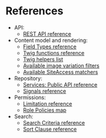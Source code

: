 # References

- API:
    - [REST API reference](https://github.com/ezsystems/ezpublish-kernel/blob/master/doc/specifications/rest/REST-API-V2.rst)
- Content model and rendering:
    - [Field Types reference](guide/field_type_reference.md)
    - [Twig functions reference](guide/content_rendering.md#twig-functions-reference)
    - [Twig helpers list](guide/design.md#twig-helper)
    - [Available image variation filters](guide/images.md#available-filters)
    - [Available SiteAccess matchers](guide/siteaccess.md#available-matchers)
- Repository:
    - [Services: Public API reference](guide/repository.md#services-public-api)
    - [Signals reference](guide/repository.md#signals-reference)
- Permissions:
    - [Limitation reference](guide/repository.md#limitations-reference)
    - [Role Policies map](guide/repository.md#role-policies-map)
- Search:
    - [Search Criteria reference](guide/search.md#search-criteria-reference)
    - [Sort Clause reference](guide/search.md#sort-clauses-reference)
